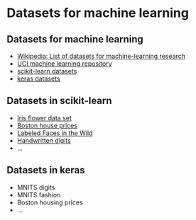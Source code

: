 # Datasets for machine learning

## Datasets for machine learning

- [Wikipedia: List of datasets for machine-learning research](https://en.wikipedia.org/wiki/List_of_datasets_for_machine-learning_research)
- [UCI machine learning repository](https://archive.ics.uci.edu/ml)
- [scikit-learn datasets](https://scikit-learn.org/stable/datasets/index.html)
- [keras datasets](https://keras.io/api/datasets/)

## Datasets in scikit-learn

- [Iris flower data set](https://en.wikipedia.org/wiki/Iris_flower_data_set)
- [Boston house prices](http://lib.stat.cmu.edu/datasets/boston)
- [Labeled Faces in the Wild](vis-www.cs.umass.edu/lfw)
- [Handwritten digits](https://archive.ics.uci.edu/ml/datasets/Optical+Recognition+of+Handwritten+Digits)
- ...

## Datasets in keras

- MNITS digits
- MNITS fashion
- Boston housing prices
- ...
